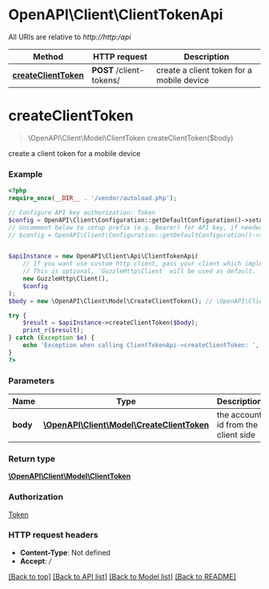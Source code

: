 # OpenAPI\Client\ClientTokenApi

All URIs are relative to *http://http:/api*

Method | HTTP request | Description
------------- | ------------- | -------------
[**createClientToken**](ClientTokenApi.md#createClientToken) | **POST** /client-tokens/ | create a client token for a mobile device


# **createClientToken**
> \OpenAPI\Client\Model\ClientToken createClientToken($body)

create a client token for a mobile device

### Example
```php
<?php
require_once(__DIR__ . '/vendor/autoload.php');

// Configure API key authorization: Token
$config = OpenAPI\Client\Configuration::getDefaultConfiguration()->setApiKey('Authorization', 'YOUR_API_KEY');
// Uncomment below to setup prefix (e.g. Bearer) for API key, if needed
// $config = OpenAPI\Client\Configuration::getDefaultConfiguration()->setApiKeyPrefix('Authorization', 'Bearer');


$apiInstance = new OpenAPI\Client\Api\ClientTokenApi(
    // If you want use custom http client, pass your client which implements `GuzzleHttp\ClientInterface`.
    // This is optional, `GuzzleHttp\Client` will be used as default.
    new GuzzleHttp\Client(),
    $config
);
$body = new \OpenAPI\Client\Model\CreateClientToken(); // \OpenAPI\Client\Model\CreateClientToken | the account id from the client side

try {
    $result = $apiInstance->createClientToken($body);
    print_r($result);
} catch (Exception $e) {
    echo 'Exception when calling ClientTokenApi->createClientToken: ', $e->getMessage(), PHP_EOL;
}
?>
```

### Parameters

Name | Type | Description  | Notes
------------- | ------------- | ------------- | -------------
 **body** | [**\OpenAPI\Client\Model\CreateClientToken**](../Model/CreateClientToken.md)| the account id from the client side |

### Return type

[**\OpenAPI\Client\Model\ClientToken**](../Model/ClientToken.md)

### Authorization

[Token](../../README.md#Token)

### HTTP request headers

 - **Content-Type**: Not defined
 - **Accept**: */*

[[Back to top]](#) [[Back to API list]](../../README.md#documentation-for-api-endpoints) [[Back to Model list]](../../README.md#documentation-for-models) [[Back to README]](../../README.md)

